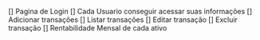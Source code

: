 [] Pagina de Login
[] Cada Usuario conseguir acessar suas informações
[] Adicionar transações
[] Listar transações
[] Editar transação
[] Excluir transação
[] Rentabilidade Mensal de cada ativo
